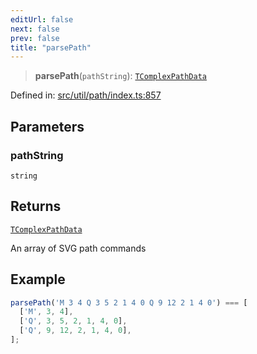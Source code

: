 ```yaml
---
editUrl: false
next: false
prev: false
title: "parsePath"
---
```


> **parsePath**(`pathString`): [`TComplexPathData`](/api/type-aliases/tcomplexpathdata/)

Defined in: [src/util/path/index.ts:857](https://github.com/fabricjs/fabric.js/blob/9a792f4b7b8031f02ec7ea4ce8c99f810e45cfec/src/util/path/index.ts#L857)

## Parameters

### pathString

`string`

## Returns

[`TComplexPathData`](/api/type-aliases/tcomplexpathdata/)

An array of SVG path commands

## Example

```ts
parsePath('M 3 4 Q 3 5 2 1 4 0 Q 9 12 2 1 4 0') === [
  ['M', 3, 4],
  ['Q', 3, 5, 2, 1, 4, 0],
  ['Q', 9, 12, 2, 1, 4, 0],
];
```
